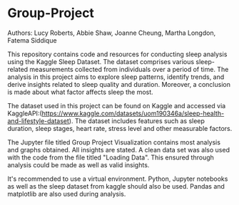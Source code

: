# Group-Project
Authors: Lucy Roberts, Abbie Shaw, Joanne Cheung, Martha Longdon, Fatema Siddique

This repository contains code and resources for conducting sleep analysis using the Kaggle Sleep Dataset. The dataset comprises various sleep-related measurements collected from individuals over a period of time. The analysis in this project aims to explore sleep patterns, identify trends, and derive insights related to sleep quality and duration. Moreover, a conclusion is made about what factor affects sleep the most.

The dataset used in this project can be found on Kaggle and accessed via KaggleAPI:(https://www.kaggle.com/datasets/uom190346a/sleep-health-and-lifestyle-dataset). The dataset includes features such as sleep duration, sleep stages, heart rate, stress level and other measurable factors.

The Jupyter file titled Group Project Visualization contains most analysis and graphs obtained. All insights are stated. A clean data set was also used with the code from the file titled "Loading Data". This ensured through analysis could be made as well as valid insights.

 It's recommended to use a virtual environment. Python, Jupyter notebooks as well as the sleep dataset from kaggle should also be used. Pandas and matplotlib are also used during analysis.

